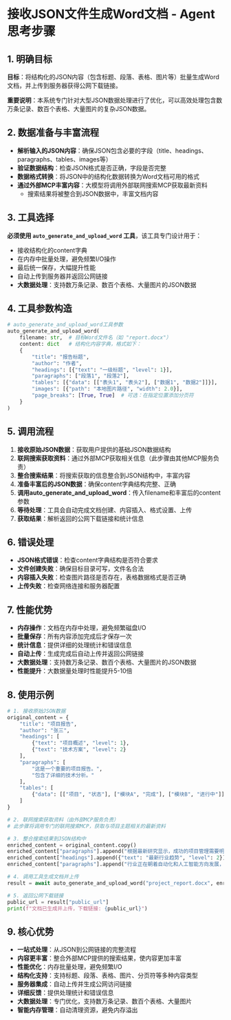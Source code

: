 # 接收JSON文件生成Word文档 - Agent思考步骤

## 1. 明确目标
**目标**：将结构化的JSON内容（包含标题、段落、表格、图片等）批量生成Word文档，并上传到服务器获得公网下载链接。

**重要说明**：本系统专门针对大型JSON数据处理进行了优化，可以高效处理包含数万条记录、数百个表格、大量图片的复杂JSON数据。

## 2. 数据准备与丰富流程
- **解析输入的JSON内容**：确保JSON包含必要的字段（title、headings、paragraphs、tables、images等）
- **验证数据结构**：检查JSON格式是否正确，字段是否完整
- **数据格式转换**：将JSON中的结构化数据转换为Word文档可用的格式
- **通过外部MCP丰富内容**：大模型将调用外部联网搜索MCP获取最新资料
  - 搜索结果将被整合到JSON数据中，丰富文档内容

## 3. 工具选择
**必须使用 `auto_generate_and_upload_word` 工具**，该工具专门设计用于：
- 接收结构化的content字典
- 在内存中批量处理，避免频繁I/O操作
- 最后统一保存，大幅提升性能
- 自动上传到服务器并返回公网链接
- **大数据处理**：支持数万条记录、数百个表格、大量图片的JSON数据

## 4. 工具参数构造
```python
# auto_generate_and_upload_word工具参数
auto_generate_and_upload_word(
    filename: str,  # 目标Word文件名（如 "report.docx"）
    content: dict   # 结构化内容字典，格式如下：
    {
        "title": "报告标题",
        "author": "作者",
        "headings": [{"text": "一级标题", "level": 1}],
        "paragraphs": ["段落1", "段落2"],
        "tables": [{"data": [["表头1", "表头2"], ["数据1", "数据2"]]}],
        "images": [{"path": "本地图片路径", "width": 2.0}],
        "page_breaks": [True, True]  # 可选：在指定位置添加分页符
    }
)
```

## 5. 调用流程
1. **接收原始JSON数据**：获取用户提供的基础JSON数据结构
2. **联网搜索获取资料**：通过外部MCP获取相关信息（此步骤由其他MCP服务负责）
3. **整合搜索结果**：将搜索获取的信息整合到JSON结构中，丰富内容
4. **准备丰富后的JSON数据**：确保content字典结构完整、正确
5. **调用auto_generate_and_upload_word**：传入filename和丰富后的content参数
6. **等待处理**：工具会自动完成文档创建、内容插入、格式设置、上传
7. **获取结果**：解析返回的公网下载链接和统计信息

## 6. 错误处理
- **JSON格式错误**：检查content字典结构是否符合要求
- **文件创建失败**：确保目标目录可写，文件名合法
- **内容插入失败**：检查图片路径是否存在，表格数据格式是否正确
- **上传失败**：检查网络连接和服务器配置

## 7. 性能优势
- **内存操作**：文档在内存中处理，避免频繁磁盘I/O
- **批量保存**：所有内容添加完成后才保存一次
- **统计信息**：提供详细的处理统计和错误信息
- **自动上传**：生成完成后自动上传并返回公网链接
- **大数据处理**：支持数万条记录、数百个表格、大量图片的JSON数据
- **性能提升**：大数据量处理时性能提升5-10倍

## 8. 使用示例
```python
# 1. 接收原始JSON数据
original_content = {
    "title": "项目报告",
    "author": "张三",
    "headings": [
        {"text": "项目概述", "level": 1},
        {"text": "技术方案", "level": 2}
    ],
    "paragraphs": [
        "这是一个重要的项目报告。",
        "包含了详细的技术分析。"
    ],
    "tables": [
        {"data": [["项目", "状态"], ["模块A", "完成"], ["模块B", "进行中"]]}
    ]
}

# 2. 联网搜索获取资料（由外部MCP服务负责）
# 此步骤将调用专门的联网搜索MCP，获取与项目主题相关的最新资料

# 3. 整合搜索结果到JSON结构中
enriched_content = original_content.copy()
enriched_content["paragraphs"].append("根据最新研究显示，成功的项目管理需要明确的目标定义和有效的沟通。")
enriched_content["headings"].append({"text": "最新行业趋势", "level": 2})
enriched_content["paragraphs"].append("行业正在朝着自动化和人工智能方向发展，这将影响未来项目规划。")

# 4. 调用工具生成文档并上传
result = await auto_generate_and_upload_word("project_report.docx", enriched_content)

# 5. 返回公网下载链接
public_url = result["public_url"]
print(f"文档已生成并上传，下载链接: {public_url}")
```

## 9. 核心优势
- **一站式处理**：从JSON到公网链接的完整流程
- **内容更丰富**：整合外部MCP提供的搜索结果，使内容更加丰富
- **性能优化**：内存批量处理，避免频繁I/O
- **结构化支持**：支持标题、段落、表格、图片、分页符等多种内容类型
- **服务器集成**：自动上传并生成公网访问链接
- **详细反馈**：提供处理统计和错误信息
- **大数据处理**：专门优化，支持数万条记录、数百个表格、大量图片
- **智能内存管理**：自动清理资源，避免内存溢出 